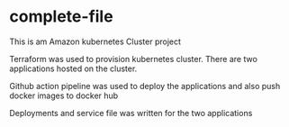 # complete-file
This is am Amazon kubernetes Cluster project

Terraform was used to provision kubernetes cluster. There are two applications hosted on the cluster. 

Github action pipeline was used to deploy the applications and also push docker images to docker hub

Deployments and service file was written for the two applications 
